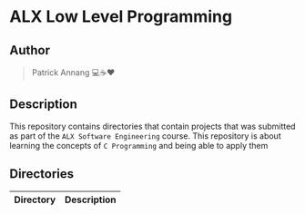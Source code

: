# ALX Low Level Programming

## Author

> Patrick Annang :computer::coffee::heart:

## Description

This repository contains directories that contain projects that was submitted as part of the `ALX Software Engineering` course.
This repository is about learning the concepts of `C Programming` and being able to apply them

## Directories

| Directory | Description |
| --- | --- |
